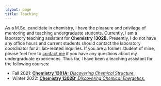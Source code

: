 ```yaml
---
layout: page
title: Teaching
---
```


As a M.Sc. candidate in chemistry, I have the pleasure and privilege of mentoring and teaching undergraduate students. 
Currently, I am a laboratory teaching assistant for **Chemistry 1302B.**
Presently, I do not have any office hours and current students should contact the laboratory coordinator for all lab-related inquiries. If you are a former student of mine, please feel free to [contact me](https://mraheb.github.io/contactme/) if you have any questions about my undergraduate experiences. Thus far, I have been a teaching assistant for the following courses:

* Fall 2021: [**Chemistry 1301A:** *Discovering Chemical Structure.*](https://www.uwo.ca/chem/undergraduate/current_students/course_information/index.html)
* Winter 2022: [**Chemistry 1302B:** *Discovering Chemical Energetics.*](https://www.uwo.ca/chem/undergraduate/current_students/course_information/index.html)
